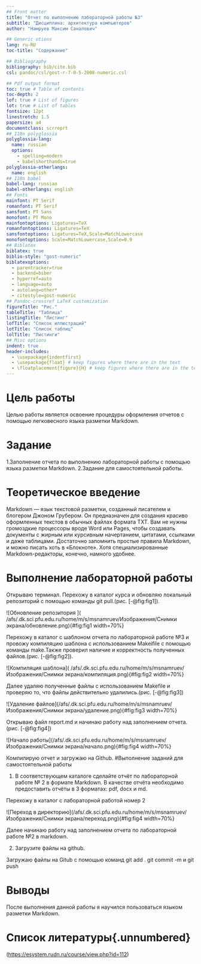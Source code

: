 ```yaml
---
## Front matter
title: "Отчет по выполнению лабораторной работы №3"
subtitle: "Дисциплина: архитектура компьютеров"
author: "Намруев Максим Саналович"

## Generic otions
lang: ru-RU
toc-title: "Содержание"

## Bibliography
bibliography: bib/cite.bib
csl: pandoc/csl/gost-r-7-0-5-2008-numeric.csl

## Pdf output format
toc: true # Table of contents
toc-depth: 2
lof: true # List of figures
lot: true # List of tables
fontsize: 12pt
linestretch: 1.5
papersize: a4
documentclass: scrreprt
## I18n polyglossia
polyglossia-lang:
  name: russian
  options:
	- spelling=modern
	- babelshorthands=true
polyglossia-otherlangs:
  name: english
## I18n babel
babel-lang: russian
babel-otherlangs: english
## Fonts
mainfont: PT Serif
romanfont: PT Serif
sansfont: PT Sans
monofont: PT Mono
mainfontoptions: Ligatures=TeX
romanfontoptions: Ligatures=TeX
sansfontoptions: Ligatures=TeX,Scale=MatchLowercase
monofontoptions: Scale=MatchLowercase,Scale=0.9
## Biblatex
biblatex: true
biblio-style: "gost-numeric"
biblatexoptions:
  - parentracker=true
  - backend=biber
  - hyperref=auto
  - language=auto
  - autolang=other*
  - citestyle=gost-numeric
## Pandoc-crossref LaTeX customization
figureTitle: "Рис."
tableTitle: "Таблица"
listingTitle: "Листинг"
lofTitle: "Список иллюстраций"
lotTitle: "Список таблиц"
lolTitle: "Листинги"
## Misc options
indent: true
header-includes:
  - \usepackage{indentfirst}
  - \usepackage{float} # keep figures where there are in the text
  - \floatplacement{figure}{H} # keep figures where there are in the text
---
```


# Цель работы

Целью работы является освоение процедуры оформления отчетов с помощью легковесного
языка разметки Markdown.

# Задание

1.Заполнение отчета по выполнению лабораторной работы с помощью языка разметки Markdown.
2.Задание для самостоятельной работы.

# Теоретическое введение

Markdown — язык текстовой разметки, созданный писателем и блогером Джоном Грубером. Он предназначен для создания красиво оформленных текстов в обычных файлах формата TXT. Вам не нужны громоздкие процессоры вроде Word или Pages, чтобы создавать документы с жирным или курсивным начертанием, цитатами, ссылками и даже таблицами. Достаточно запомнить простые правила Markdown, и можно писать хоть в «Блокноте». Хотя специализированные Markdown-редакторы, конечно, намного удобнее.



# Выполнение лабораторной работы

Открываю терминал. Перехожу в каталог курса и обновляю локальный репозиторий с помощью команды git pull.(рис. [-@fig:fig1]).

![Обновление репозитория ]( /afs/.dk.sci.pfu.edu.ru/home/m/s/msnamruev/Изображения/Снимки экрана/обновление.png){#fig:fig1 width=70%}

Перехожу в каталог с шаблоном отчета по лабораторной работе №3 и провожу компиляцию шаблона с использованием Makeifile с помощью команды make.Также проверил наличие и корректность полученных файлов.(рис. [-@fig:fig2]).

![Компиляция шаблона]( /afs/.dk.sci.pfu.edu.ru/home/m/s/msnamruev/Изображения/Снимки экрана/компиляция.png){#fig:fig2 width=70%}

Далее удаляю полученные файлы с использованием Makefile и проверяю то, что файлы действительно удалились.(рис. [-@fig:fig3])

![Удаление файлов](/afs/.dk.sci.pfu.edu.ru/home/m/s/msnamruev/Изображения/Снимки экрана/удаление.png){#fig:fig3 width=70%}

Открываю файл report.md и начинаю работу над заполнением отчета.(рис. [-@fig:fig4])

![Начало работы](/afs/.dk.sci.pfu.edu.ru/home/m/s/msnamruev/Изображения/Снимки экрана/начало.png){#fig:fig4 width=70%}

Компилирую отчет и загружаю на Github.
#Выполнение заданий для самостоятельной работы
 
1. В соответствующем каталоге сделайте отчёт по лабораторной работе № 2 в формате
Markdown. В качестве отчёта необходимо предоставить отчёты в 3 форматах: pdf, docx
и md.

Перехожу в каталог с лабораторной работой номер 2

![Переход в директорию](/afs/.dk.sci.pfu.edu.ru/home/m/s/msnamruev/Изображения/Снимки экрана/переход.png){#fig:fig4 width=70%}

Далее начинаю работу над заполнением отчета по лабораторной работе №2 в markdown.

2. Загрузите файлы на github.

Загружаю файлы на Gitub с помощью команд git add . git commit -m и git push
# Выводы

После выполнения данной работы я научился пользоваться языком разметки Markdown.

# Список литературы{.unnumbered}

(https://esystem.rudn.ru/course/view.php?id=112)

